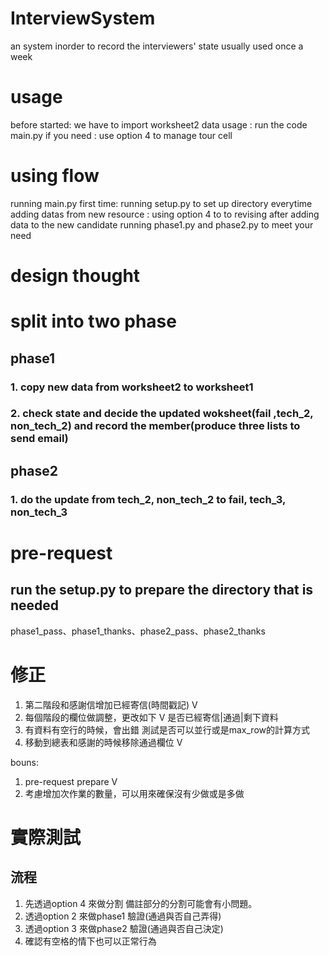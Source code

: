 # InterviewSystem
an system inorder to record the interviewers' state 
usually used once a week

# usage
before started: we have to import worksheet2 data
usage : run the code main.py
if you need : use option 4 to manage tour cell 

# using flow
running main.py 
first time: running setup.py to set up directory
everytime adding datas from new resource : using option 4 to to revising
after adding data to the new candidate
running phase1.py and phase2.py to meet your need

# design thought
# split into two phase

## phase1 
### 1. copy new data from worksheet2 to worksheet1
### 2. check state and decide the updated woksheet(fail ,tech_2, non_tech_2) and record the member(produce three lists to send email)

## phase2
### 1. do the update from tech_2, non_tech_2 to fail, tech_3, non_tech_3

# pre-request
## run the setup.py to prepare the directory that is needed
phase1_pass、phase1_thanks、phase2_pass、phase2_thanks

# 修正
1. 第二階段和感謝信增加已經寄信(時間戳記) V
2. 每個階段的欄位做調整，更改如下 V
    是否已經寄信|通過|剩下資料
3. 有資料有空行的時候，會出錯
    測試是否可以並行或是max_row的計算方式
4. 移動到總表和感謝的時候移除通過欄位 V

bouns:
1. pre-request prepare V
2. 考慮增加次作業的數量，可以用來確保沒有少做或是多做


# 實際測試
## 流程
1. 先透過option 4 來做分割
    備註部分的分割可能會有小問題。
2. 透過option 2 來做phase1 驗證(通過與否自己弄得)
3. 透過option 3 來做phase2 驗證(通過與否自己決定)
4. 確認有空格的情下也可以正常行為
